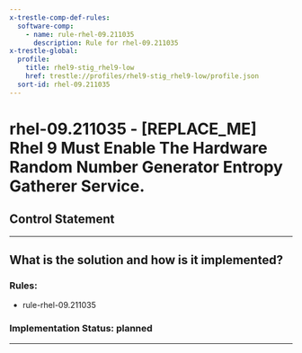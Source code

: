 ```yaml
---
x-trestle-comp-def-rules:
  software-comp:
    - name: rule-rhel-09.211035
      description: Rule for rhel-09.211035
x-trestle-global:
  profile:
    title: rhel9-stig_rhel9-low
    href: trestle://profiles/rhel9-stig_rhel9-low/profile.json
  sort-id: rhel-09.211035
---
```


# rhel-09.211035 - \[REPLACE_ME\] Rhel 9 Must Enable The Hardware Random Number Generator Entropy Gatherer Service.

## Control Statement

______________________________________________________________________

## What is the solution and how is it implemented?

<!-- For implementation status enter one of: implemented, partial, planned, alternative, not-applicable -->

<!-- Note that the list of rules under ### Rules: is read-only and changes will not be captured after assembly to JSON -->

<!-- Add control implementation description here for control: rhel-09.211035 -->

### Rules:

  - rule-rhel-09.211035

### Implementation Status: planned

______________________________________________________________________
